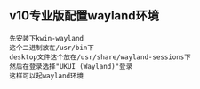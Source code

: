 ## v10专业版配置wayland环境

```
先安装下kwin-wayland
这个二进制放在/usr/bin下
desktop文件这个放在/usr/share/wayland-sessions下
然后在登录选择"UKUI (Wayland)"登录
这样可以起wayland环境
```
